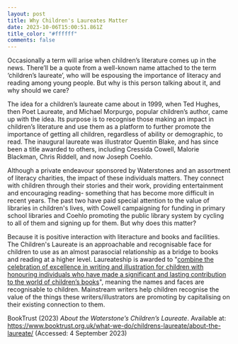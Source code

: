 ```yaml
---
layout: post
title: Why Children's Laureates Matter
date: 2023-10-06T15:00:51.861Z
title_color: "#ffffff"
comments: false
---
```

Occasionally a term will arise when children’s literature comes up in the news. There’ll be a quote from a well-known name attached to the term ‘children’s laureate’, who will be espousing the importance of literacy and reading among young people. But why is this person talking about it, and why should we care?

The idea for a children’s laureate came about in 1999, when Ted Hughes, then Poet Laureate, and Michael Morpurgo, popular children’s author, came up with the idea. Its purpose is to recognise those making an impact in children’s literature and use them as a platform to further promote the importance of getting all children, regardless of ability or demographic, to read. The inaugural laureate was illustrator Quentin Blake, and has since been a title awarded to others, including Cressida Cowell, Malorie Blackman, Chris Riddell, and now Joseph Coehlo.

A﻿lthough a private endeavour sponsored by Waterstones and an assortment of literacy charities, the impact of these individuals matters. They connect with children through their stories and their work, providing entertainment and encouraging reading- something that has become more difficult in recent years. The past two have paid special attention to the value of libraries in children's lives, with Cowell campaigning for funding in primary school libraries and Coehlo promoting the public library system by cycling to all of them and signing up for them. But why does this matter?

B﻿ecause it is positive interaction with literacture and books and facilities. The Children's Laureate is an approachable and recognisable face for children to use as an almost parasocial relationship as a bridge to books and reading at a higher level. Laureateship is awarded to "[combine the celebration of excellence in writing and illustration for children with honouring individuals who have made a significant and lasting contribution to the world of children’s books](https://www.booktrust.org.uk/what-we-do/childrens-laureate/about-the-laureate/)", meaning the names and faces are recognisable to children. Mainstream writers help children recognise the value of the things these writers/illustrators are promoting by capitalising on their existing connection to them.

BookTrust (2023) *About the Waterstone’s Children’s Laureate*. Available at: <https://www.booktrust.org.uk/what-we-do/childrens-laureate/about-the-laureate/> (Accessed: 4 September 2023)